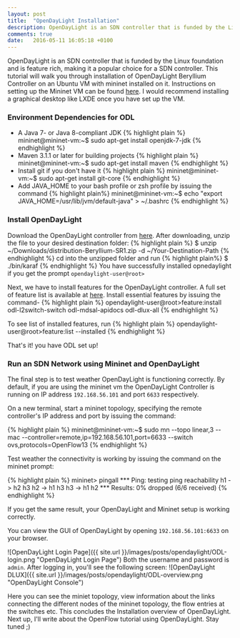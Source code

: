 ```yaml
---
layout: post
title:  "OpenDayLight Installation"
description: OpenDayLight is an SDN controller that is funded by the Linux foundation and is feature rich, making it a popular choice for a SDN controller
comments: true
date:   2016-05-11 16:05:18 +0100
---
```


OpenDayLight is an SDN controller that is funded by the Linux foundation and is feature rich, making it a popular choice for a SDN controller. This tutorial will walk you through installation of OpenDayLight Beryllium Controller on an Ubuntu VM with mininet installed on it. Instructions on setting up the Mininet VM can be found [here](http://www.brianlinkletter.com/set-up-mininet/). I would recommend installing a graphical desktop like LXDE once you have set up the VM. 

### Environment Dependencies for ODL
+ A Java 7- or Java 8-compliant JDK
{% highlight plain %}
mininet@mininet-vm:~$ sudo apt-get install openjdk-7-jdk
{% endhighlight %}
+ Maven 3.1.1 or later for building projects
{% highlight plain %}
mininet@mininet-vm:~$ sudo apt-get install maven
{% endhighlight %}
+ Install git if you don't have it
{% highlight plain %}
mininet@mininet-vm:~$ sudo apt-get install git-core
{% endhighlight %}
+ Add JAVA_HOME to your bash profile or zsh profile by issuing the command 
{% highlight plain%}
mininet@mininet-vm:~$ echo "export JAVA_HOME=/usr/lib/jvm/default-java" > ~/.bashrc
{% endhighlight %}

### Install OpenDayLight
Download the OpenDayLight controller from <a href="https://www.opendaylight.org/downloads">here</a>. 
After downloading, unzip the file to your desired destination folder:
{% highlight plain %}
$ unzip ~/Downloads/distribution-Beryllium-SR1.zip -d ~/Your-Destination-Path
{% endhighlight %}
cd into the unzipped folder and run
{% highlight plain%}
$ ./bin/karaf
{% endhighlight %} 
You have successfully installed opnedaylight if you get the prompt `opendaylight-user@root>`

Next, we have to install features for the OpenDayLight controller. A full set of feature list is available at [here](https://www.opendaylight.org/opendaylight-features-list). Install essential features by issuing the command-
{% highlight plain %}
opendaylight-user@root>feature:install odl-l2switch-switch odl-mdsal-apidocs odl-dlux-all
{% endhighlight %}

To see list of installed features, run
{% highlight plain %}
opendaylight-user@root>feature:list --installed
{% endhighlight %}

That's it! you have ODL set up! 

### Run an SDN Network using Mininet and OpenDayLight

The final step is to test weather OpenDayLight is functioning correctly. By default, if you are using the mininet vm the OpenDayLight Controller is running on IP address `192.168.56.101` and port `6633` respectively. 

On a new terminal, start a mininet topology, specifying the remote controller's IP address and port by issuing the command: 

{% highlight plain %}
mininet@mininet-vm:~$ sudo mn --topo linear,3 --mac --controller=remote,ip=192.168.56.101,port=6633 --switch ovs,protocols=OpenFlow13
{% endhighlight %}

Test weather the connectivity is working by issuing the command on the mininet prompt:

{% highlight plain %}
mininet> pingall
*** Ping: testing ping reachability
h1 -> h2 h3 
h2 -> h1 h3 
h3 -> h1 h2 
*** Results: 0% dropped (6/6 received)
{% endhighlight %}

If you get the same result, your OpenDayLight and Mininet setup is working correctly. 

You can view the GUI of OpenDayLight by opening `192.168.56.101:6633` on your browser. 

![OpenDayLight Login Page]({{ site.url }}/images/posts/opendaylight/ODL-login.png "OpenDayLight Login Page") 
Both the username and password is `admin`. After logging in, you'll see the following screen:
![OpenDayLight DLUX]({{ site.url }}/images/posts/opendaylight/ODL-overview.png "OpenDayLight Console")

Here you can see the miniet topology, view information about the links connecting the different nodes of the mininet topology, the flow entries at the switches etc. This concludes the Installation overview of OpenDayLight. Next up, I'll write about the OpenFlow tutorial using OpenDayLight. Stay tuned ;)
